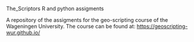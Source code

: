 The_Scriptors
R and python assigments

A repository of the assigments for the geo-scripting course of the Wageningen University.
The course can be found at: https://geoscripting-wur.github.io/
